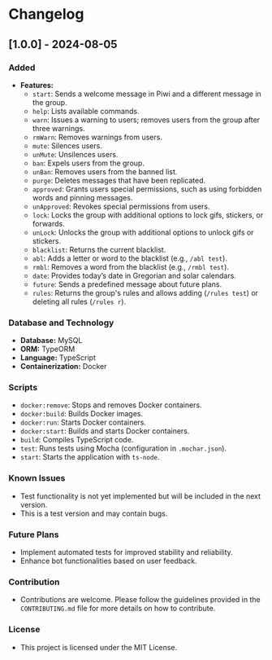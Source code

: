 # Changelog

## [1.0.0] - 2024-08-05

### Added
- **Features:**
  - `start`: Sends a welcome message in Piwi and a different message in the group.
  - `help`: Lists available commands.
  - `warn`: Issues a warning to users; removes users from the group after three warnings.
  - `rmWarn`: Removes warnings from users.
  - `mute`: Silences users.
  - `unMute`: Unsilences users.
  - `ban`: Expels users from the group.
  - `unBan`: Removes users from the banned list.
  - `purge`: Deletes messages that have been replicated.
  - `approved`: Grants users special permissions, such as using forbidden words and pinning messages.
  - `unApproved`: Revokes special permissions from users.
  - `lock`: Locks the group with additional options to lock gifs, stickers, or forwards.
  - `unLock`: Unlocks the group with additional options to unlock gifs or stickers.
  - `blacklist`: Returns the current blacklist.
  - `abl`: Adds a letter or word to the blacklist (e.g., `/abl test`).
  - `rmbl`: Removes a word from the blacklist (e.g., `/rmbl test`).
  - `date`: Provides today’s date in Gregorian and solar calendars.
  - `future`: Sends a predefined message about future plans.
  - `rules`: Returns the group's rules and allows adding (`/rules test`) or deleting all rules (`/rules r`).

### Database and Technology
- **Database:** MySQL
- **ORM:** TypeORM
- **Language:** TypeScript
- **Containerization:** Docker

### Scripts
- `docker:remove`: Stops and removes Docker containers.
- `docker:build`: Builds Docker images.
- `docker:run`: Starts Docker containers.
- `docker:start`: Builds and starts Docker containers.
- `build`: Compiles TypeScript code.
- `test`: Runs tests using Mocha (configuration in `.mochar.json`).
- `start`: Starts the application with `ts-node`.

### Known Issues
- Test functionality is not yet implemented but will be included in the next version.
- This is a test version and may contain bugs.

### Future Plans
- Implement automated tests for improved stability and reliability.
- Enhance bot functionalities based on user feedback.

### Contribution
- Contributions are welcome. Please follow the guidelines provided in the `CONTRIBUTING.md` file for more details on how to contribute.

### License
- This project is licensed under the MIT License.